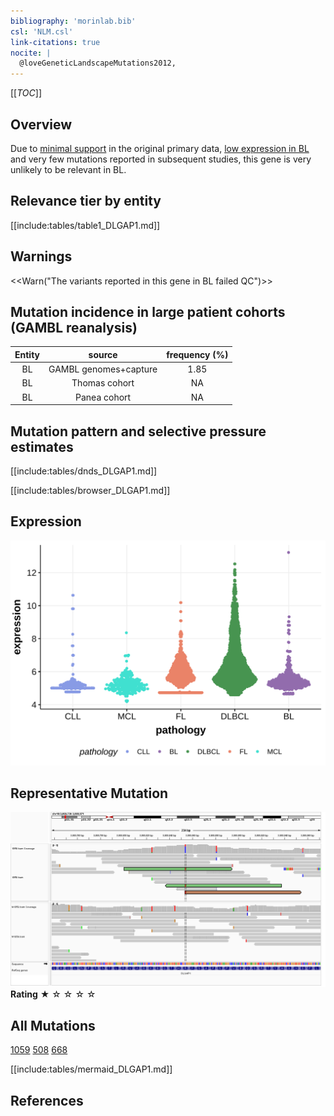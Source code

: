 ```yaml
---
bibliography: 'morinlab.bib'
csl: 'NLM.csl'
link-citations: true
nocite: |
  @loveGeneticLandscapeMutations2012, 
---
```

[[_TOC_]]

## Overview

Due to [minimal support](DLGAP1#representative-mutation) in the original primary data, [low expression in BL](DLGAP1#dlgap1-expression) and very few mutations reported in subsequent studies, this gene is very unlikely to be relevant in BL. 


## Relevance tier by entity

[[include:tables/table1_DLGAP1.md]]

## Warnings

<<Warn("The variants reported in this gene in BL failed QC")>>

## Mutation incidence in large patient cohorts (GAMBL reanalysis)

|Entity|source               |frequency (%)|
|:------:|:---------------------:|:-------------:|
|BL    |GAMBL genomes+capture|1.85         |
|BL    |Thomas cohort        |  NA         |
|BL    |Panea cohort         |  NA         |

## Mutation pattern and selective pressure estimates

[[include:tables/dnds_DLGAP1.md]]




[[include:tables/browser_DLGAP1.md]]

## Expression
![](images/gene_expression/DLGAP1_by_pathology.svg)
<!-- ORIGIN: loveGeneticLandscapeMutations2012 -->
<!-- BL: loveGeneticLandscapeMutations2012 -->

## Representative Mutation

![](primary/Love_DLGAP_chr18_3869854.png)
**Rating**
&starf; &star; &star; &star; &star;

## All Mutations

[1059](https://www.bcgsc.ca/downloads/morinlab/GAMBL/Love/1059_reports.html)
[508](https://www.bcgsc.ca/downloads/morinlab/GAMBL/Love/508_reports.html)
[668](https://www.bcgsc.ca/downloads/morinlab/GAMBL/Love/668_reports.html)

[[include:tables/mermaid_DLGAP1.md]]

## References

